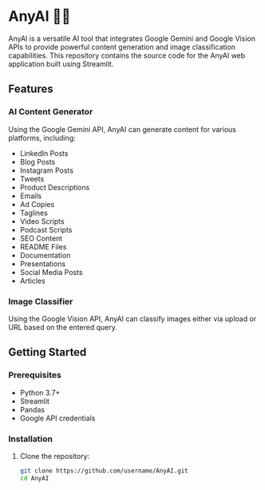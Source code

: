 # AnyAI 🚀🤖

AnyAI is a versatile AI tool that integrates Google Gemini and Google Vision APIs to provide powerful content generation and image classification capabilities. This repository contains the source code for the AnyAI web application built using Streamlit.

## Features

### AI Content Generator
Using the Google Gemini API, AnyAI can generate content for various platforms, including:
- LinkedIn Posts
- Blog Posts
- Instagram Posts
- Tweets
- Product Descriptions
- Emails
- Ad Copies
- Taglines
- Video Scripts
- Podcast Scripts
- SEO Content
- README Files
- Documentation
- Presentations
- Social Media Posts
- Articles

### Image Classifier
Using the Google Vision API, AnyAI can classify images either via upload or URL based on the entered query.

## Getting Started

### Prerequisites
- Python 3.7+
- Streamlit
- Pandas
- Google API credentials

### Installation

1. Clone the repository:
   ```bash
   git clone https://github.com/username/AnyAI.git
   cd AnyAI
